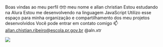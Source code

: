 Boas vindas ao meu perfil 🤓🤓 
meu nome e allan christian
Estou estudando na Alura
Estou me desenvolvendo na linguagem JavaScript
Utilizo esse espaço para minha organização e compartilhamento dos meu projetos desenvolvidos
Você pode entrar em contato comigo 📫
allan.chistian.ribeiro@escola.pr.gov.br
@aln.xtr


![](https://media1.tenor.com/m/8_Z8H7I6YKoAAAAd/bolsonaro-gamer.gif)
